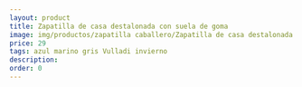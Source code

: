 ```yaml
---
layout: product
title: Zapatilla de casa destalonada con suela de goma
image: img/productos/zapatilla caballero/Zapatilla de casa destalonada con suela de goma=29 =azul marino gris Vulladi invierno.webp
price: 29 
tags: azul marino gris Vulladi invierno
description: 
order: 0
---
```


